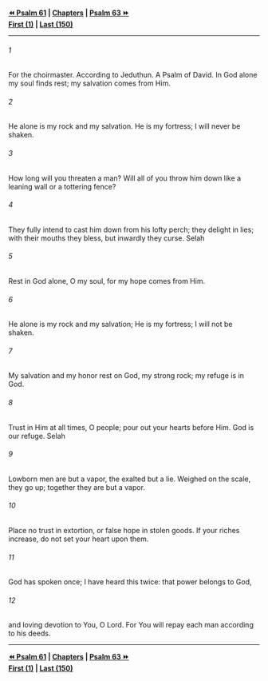   
**[⏪ Psalm 61](./Psalm%2061.md) | [Chapters](./_index.md) | [Psalm 63 ⏩](./Psalm%2063.md)**  
**[First (1)](./Psalm%201.md) | [Last (150)](./Psalm%20150.md)**  
  
---  
  
###### 1  
For the choirmaster. According to Jeduthun. A Psalm of David. In God alone my soul finds rest; my salvation comes from Him.  
  
###### 2  
He alone is my rock and my salvation. He is my fortress; I will never be shaken.  
  
###### 3  
How long will you threaten a man? Will all of you throw him down like a leaning wall or a tottering fence?  
  
###### 4  
They fully intend to cast him down from his lofty perch; they delight in lies; with their mouths they bless, but inwardly they curse. Selah  
  
###### 5  
Rest in God alone, O my soul, for my hope comes from Him.  
  
###### 6  
He alone is my rock and my salvation; He is my fortress; I will not be shaken.  
  
###### 7  
My salvation and my honor rest on God, my strong rock; my refuge is in God.  
  
###### 8  
Trust in Him at all times, O people; pour out your hearts before Him. God is our refuge. Selah  
  
###### 9  
Lowborn men are but a vapor, the exalted but a lie. Weighed on the scale, they go up; together they are but a vapor.  
  
###### 10  
Place no trust in extortion, or false hope in stolen goods. If your riches increase, do not set your heart upon them.  
  
###### 11  
God has spoken once; I have heard this twice: that power belongs to God,  
  
###### 12  
and loving devotion to You, O Lord. For You will repay each man according to his deeds.  
  
  
---  
  
**[⏪ Psalm 61](./Psalm%2061.md) | [Chapters](./_index.md) | [Psalm 63 ⏩](./Psalm%2063.md)**  
**[First (1)](./Psalm%201.md) | [Last (150)](./Psalm%20150.md)**  
  
